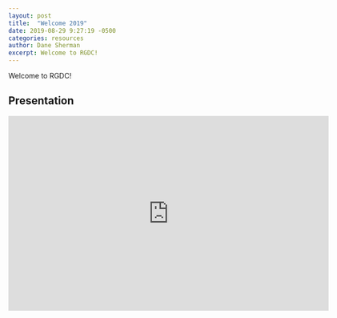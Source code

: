 ```yaml
---
layout: post
title:  "Welcome 2019"
date: 2019-08-29 9:27:19 -0500
categories: resources
author: Dane Sherman
excerpt: Welcome to RGDC!
---
```


Welcome to RGDC!
 
## Presentation

<iframe src="https://docs.google.com/presentation/d/e/2PACX-1vRLnsTPadTz2mLyMeqOpmqvmzwSpoOn4zEBXZRgLi9ymn6VmP0P4o2vOegB27uj4ljBtPJi67AvsVwn/embed?start=false&loop=false&delayms=60000" frameborder="0" width="640" height="389" allowfullscreen="true" mozallowfullscreen="true" webkitallowfullscreen="true"></iframe>